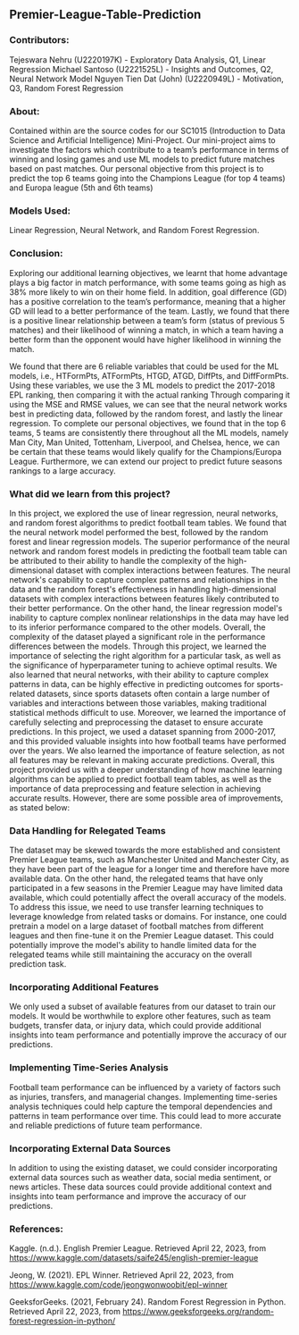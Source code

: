## **Premier-League-Table-Prediction** <br>
### **Contributors:**

Tejeswara Nehru (U2220197K) - Exploratory Data Analysis, Q1, Linear Regression
Michael Santoso (U2221525L) - Insights and Outcomes, Q2, Neural Network Model
Nguyen Tien Dat (John) (U2220949L) - Motivation, Q3, Random Forest Regression

### **About:**
Contained within are the source codes for our SC1015 (Introduction to Data Science and Artificial Intelligence) Mini-Project. Our mini-project aims to investigate the factors which contribute to a team’s performance in terms of winning and losing games and use ML models to predict future matches based on past matches. Our personal objective from this project is to predict the top 6 teams going into the Champions League (for top 4 teams) and Europa league (5th and 6th teams)

### **Models Used:** 
Linear Regression, Neural Network, and Random Forest Regression.

### **Conclusion:**
Exploring our additional learning objectives, we learnt that home advantage plays a big factor in match performance, with some teams going as high as 38% more likely to win on their home field. In addition, goal difference (GD) has a positive correlation to the team’s performance, meaning that a higher GD will lead to a better performance of the team. Lastly, we found that there is a positive linear relationship between a team’s form (status of previous 5 matches) and their likelihood of winning a match, in which a team having a better form than the opponent would have higher likelihood in winning the match.

We found that there are 6 reliable variables that could be used for the ML models, i.e., HTFormPts, ATFormPts, HTGD, ATGD, DiffPts, and DiffFormPts. Using these variables, we use the 3 ML models to predict the 2017-2018 EPL ranking, then comparing it with the actual ranking Through comparing it using the MSE and RMSE values, we can see that the neural network works best in predicting data, followed by the random forest, and lastly the linear regression. To complete our personal objectives, we found that in the top 6 teams, 5 teams are consistently there throughout all the ML models, namely Man City, Man United, Tottenham, Liverpool, and Chelsea, hence, we can be certain that these teams would likely qualify for the Champions/Europa League. Furthermore, we can extend our project to predict future seasons rankings to a large accuracy.

### **What did we learn from this project?**
In this project, we explored the use of linear regression, neural networks, and random forest algorithms to predict football team tables. We found that the neural network model performed the best, followed by the random forest and linear regression models. The superior performance of the neural network and random forest models in predicting the football team table can be attributed to their ability to handle the complexity of the high-dimensional dataset with complex interactions between features. The neural network's capability to capture complex patterns and relationships in the data and the random forest's effectiveness in handling high-dimensional datasets with complex interactions between features likely contributed to their better performance. On the other hand, the linear regression model's inability to capture complex nonlinear relationships in the data may have led to its inferior performance compared to the other models. Overall, the complexity of the dataset played a significant role in the performance differences between the models. Through this project, we learned the importance of selecting the right algorithm for a particular task, as well as the significance of hyperparameter tuning to achieve optimal results. We also learned that neural networks, with their ability to capture complex patterns in data, can be highly effective in predicting outcomes for sports-related datasets, since sports datasets often contain a large number of variables and interactions between those variables, making traditional statistical methods difficult to use. Moreover, we learned the importance of carefully selecting and preprocessing the dataset to ensure accurate predictions. In this project, we used a dataset spanning from 2000-2017, and this provided valuable insights into how football teams have performed over the years. We also learned the importance of feature selection, as not all features may be relevant in making accurate predictions. Overall, this project provided us with a deeper understanding of how machine learning algorithms can be applied to predict football team tables, as well as the importance of data preprocessing and feature selection in achieving accurate results. However, there are some possible area of improvements, as stated below:

### **Data Handling for Relegated Teams**
The dataset may be skewed towards the more established and consistent Premier League teams, such as Manchester United and Manchester City, as they have been part of the league for a longer time and therefore have more available data. On the other hand, the relegated teams that have only participated in a few seasons in the Premier League may have limited data available, which could potentially affect the overall accuracy of the models. To address this issue, we need to use transfer learning techniques to leverage knowledge from related tasks or domains. For instance, one could pretrain a model on a large dataset of football matches from different leagues and then fine-tune it on the Premier League dataset. This could potentially improve the model's ability to handle limited data for the relegated teams while still maintaining the accuracy on the overall prediction task.

### **Incorporating Additional Features**
We only used a subset of available features from our dataset to train our models. It would be worthwhile to explore other features, such as team budgets, transfer data, or injury data, which could provide additional insights into team performance and potentially improve the accuracy of our predictions.

### **Implementing Time-Series Analysis**
Football team performance can be influenced by a variety of factors such as injuries, transfers, and managerial changes. Implementing time-series analysis techniques could help capture the temporal dependencies and patterns in team performance over time. This could lead to more accurate and reliable predictions of future team performance.

### **Incorporating External Data Sources**
In addition to using the existing dataset, we could consider incorporating external data sources such as weather data, social media sentiment, or news articles. These data sources could provide additional context and insights into team performance and improve the accuracy of our predictions.

### **References:**
Kaggle. (n.d.). English Premier League. Retrieved April 22, 2023, from https://www.kaggle.com/datasets/saife245/english-premier-league

Jeong, W. (2021). EPL Winner. Retrieved April 22, 2023, from https://www.kaggle.com/code/jeongwonwoobit/epl-winner

GeeksforGeeks. (2021, February 24). Random Forest Regression in Python. Retrieved April 22, 2023, from https://www.geeksforgeeks.org/random-forest-regression-in-python/
